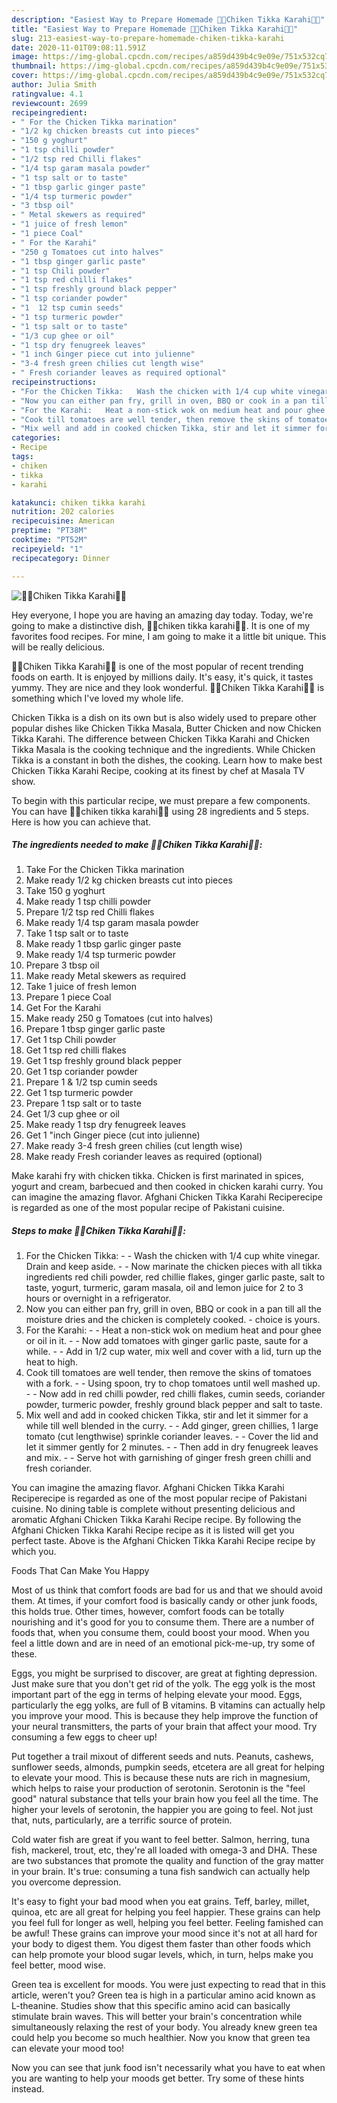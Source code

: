 ```yaml
---
description: "Easiest Way to Prepare Homemade 🍗🥘Chiken Tikka Karahi🥘🍗"
title: "Easiest Way to Prepare Homemade 🍗🥘Chiken Tikka Karahi🥘🍗"
slug: 213-easiest-way-to-prepare-homemade-chiken-tikka-karahi
date: 2020-11-01T09:08:11.591Z
image: https://img-global.cpcdn.com/recipes/a859d439b4c9e09e/751x532cq70/🍗🥘chiken-tikka-karahi🥘🍗-recipe-main-photo.jpg
thumbnail: https://img-global.cpcdn.com/recipes/a859d439b4c9e09e/751x532cq70/🍗🥘chiken-tikka-karahi🥘🍗-recipe-main-photo.jpg
cover: https://img-global.cpcdn.com/recipes/a859d439b4c9e09e/751x532cq70/🍗🥘chiken-tikka-karahi🥘🍗-recipe-main-photo.jpg
author: Julia Smith
ratingvalue: 4.1
reviewcount: 2699
recipeingredient:
- " For the Chicken Tikka marination"
- "1/2 kg chicken breasts cut into pieces"
- "150 g yoghurt"
- "1 tsp chilli powder"
- "1/2 tsp red Chilli flakes"
- "1/4 tsp garam masala powder"
- "1 tsp salt or to taste"
- "1 tbsp garlic ginger paste"
- "1/4 tsp turmeric powder"
- "3 tbsp oil"
- " Metal skewers as required"
- "1 juice of fresh lemon"
- "1 piece Coal"
- " For the Karahi"
- "250 g Tomatoes cut into halves"
- "1 tbsp ginger garlic paste"
- "1 tsp Chili powder"
- "1 tsp red chilli flakes"
- "1 tsp freshly ground black pepper"
- "1 tsp coriander powder"
- "1  12 tsp cumin seeds"
- "1 tsp turmeric powder"
- "1 tsp salt or to taste"
- "1/3 cup ghee or oil"
- "1 tsp dry fenugreek leaves"
- "1 inch Ginger piece cut into julienne"
- "3-4 fresh green chilies cut length wise"
- " Fresh coriander leaves as required optional"
recipeinstructions:
- "For the Chicken Tikka:   Wash the chicken with 1/4 cup white vinegar. Drain and keep aside.  Now marinate the chicken pieces with all tikka ingredients red chili powder, red chillie flakes, ginger garlic paste, salt to taste, yogurt, turmeric, garam masala, oil and lemon juice for 2 to 3 hours or overnight in a refrigerator."
- "Now you can either pan fry, grill in oven, BBQ or cook in a pan till all the moisture dries and the chicken is completely cooked.  choice is yours."
- "For the Karahi:   Heat a non-stick wok on medium heat and pour ghee or oil in it.  Now add tomatoes with ginger garlic paste, saute for a while.  Add in 1/2 cup water, mix well and cover with a lid, turn up the heat to high."
- "Cook till tomatoes are well tender, then remove the skins of tomatoes with a fork.  Using spoon, try to chop tomatoes until well mashed up.  Now add in red chilli powder, red chilli flakes, cumin seeds, coriander powder, turmeric powder, freshly ground black pepper and salt to taste."
- "Mix well and add in cooked chicken Tikka, stir and let it simmer for a while till well blended in the curry.  Add ginger, green chillies, 1 large tomato (cut lengthwise) sprinkle coriander leaves.  Cover the lid and let it simmer gently for 2 minutes.  Then add in dry fenugreek leaves and mix.  Serve hot with garnishing of ginger fresh green chilli and fresh coriander."
categories:
- Recipe
tags:
- chiken
- tikka
- karahi

katakunci: chiken tikka karahi 
nutrition: 202 calories
recipecuisine: American
preptime: "PT38M"
cooktime: "PT52M"
recipeyield: "1"
recipecategory: Dinner

---
```



![🍗🥘Chiken Tikka Karahi🥘🍗](https://img-global.cpcdn.com/recipes/a859d439b4c9e09e/751x532cq70/🍗🥘chiken-tikka-karahi🥘🍗-recipe-main-photo.jpg)

Hey everyone, I hope you are having an amazing day today. Today, we're going to make a distinctive dish, 🍗🥘chiken tikka karahi🥘🍗. It is one of my favorites food recipes. For mine, I am going to make it a little bit unique. This will be really delicious.

🍗🥘Chiken Tikka Karahi🥘🍗 is one of the most popular of recent trending foods on earth. It is enjoyed by millions daily. It's easy, it's quick, it tastes yummy. They are nice and they look wonderful. 🍗🥘Chiken Tikka Karahi🥘🍗 is something which I've loved my whole life.

Chicken Tikka is a dish on its own but is also widely used to prepare other popular dishes like Chicken Tikka Masala, Butter Chicken and now Chicken Tikka Karahi. The difference between Chicken Tikka Karahi and Chicken Tikka Masala is the cooking technique and the ingredients. While Chicken Tikka is a constant in both the dishes, the cooking. Learn how to make best Chicken Tikka Karahi Recipe, cooking at its finest by chef at Masala TV show.


To begin with this particular recipe, we must prepare a few components. You can have 🍗🥘chiken tikka karahi🥘🍗 using 28 ingredients and 5 steps. Here is how you can achieve that.

<!--inarticleads1-->

##### The ingredients needed to make 🍗🥘Chiken Tikka Karahi🥘🍗:

1. Take  For the Chicken Tikka marination
1. Make ready 1/2 kg chicken breasts cut into pieces
1. Take 150 g yoghurt
1. Make ready 1 tsp chilli powder
1. Prepare 1/2 tsp red Chilli flakes
1. Make ready 1/4 tsp garam masala powder
1. Take 1 tsp salt or to taste
1. Make ready 1 tbsp garlic ginger paste
1. Make ready 1/4 tsp turmeric powder
1. Prepare 3 tbsp oil
1. Make ready  Metal skewers as required
1. Take 1 juice of fresh lemon
1. Prepare 1 piece Coal
1. Get  For the Karahi
1. Make ready 250 g Tomatoes (cut into halves)
1. Prepare 1 tbsp ginger garlic paste
1. Get 1 tsp Chili powder
1. Get 1 tsp red chilli flakes
1. Get 1 tsp freshly ground black pepper
1. Get 1 tsp coriander powder
1. Prepare 1 &amp; 1/2 tsp cumin seeds
1. Get 1 tsp turmeric powder
1. Prepare 1 tsp salt or to taste
1. Get 1/3 cup ghee or oil
1. Make ready 1 tsp dry fenugreek leaves
1. Get 1 &#34;inch Ginger piece (cut into julienne)
1. Make ready 3-4 fresh green chilies (cut length wise)
1. Make ready  Fresh coriander leaves as required (optional)


Make karahi fry with chicken tikka. Chicken is first marinated in spices, yogurt and cream, barbecued and then cooked in chicken karahi curry. You can imagine the amazing flavor. Afghani Chicken Tikka Karahi Reciperecipe is regarded as one of the most popular recipe of Pakistani cuisine. 

<!--inarticleads2-->

##### Steps to make 🍗🥘Chiken Tikka Karahi🥘🍗:

1. For the Chicken Tikka:  -  - Wash the chicken with 1/4 cup white vinegar. Drain and keep aside. -  - Now marinate the chicken pieces with all tikka ingredients red chili powder, red chillie flakes, ginger garlic paste, salt to taste, yogurt, turmeric, garam masala, oil and lemon juice for 2 to 3 hours or overnight in a refrigerator.
1. Now you can either pan fry, grill in oven, BBQ or cook in a pan till all the moisture dries and the chicken is completely cooked.  - choice is yours.
1. For the Karahi:  -  - Heat a non-stick wok on medium heat and pour ghee or oil in it. -  - Now add tomatoes with ginger garlic paste, saute for a while. -  - Add in 1/2 cup water, mix well and cover with a lid, turn up the heat to high.
1. Cook till tomatoes are well tender, then remove the skins of tomatoes with a fork. -  - Using spoon, try to chop tomatoes until well mashed up. -  - Now add in red chilli powder, red chilli flakes, cumin seeds, coriander powder, turmeric powder, freshly ground black pepper and salt to taste.
1. Mix well and add in cooked chicken Tikka, stir and let it simmer for a while till well blended in the curry. -  - Add ginger, green chillies, 1 large tomato (cut lengthwise) sprinkle coriander leaves. -  - Cover the lid and let it simmer gently for 2 minutes. -  - Then add in dry fenugreek leaves and mix. -  - Serve hot with garnishing of ginger fresh green chilli and fresh coriander.


You can imagine the amazing flavor. Afghani Chicken Tikka Karahi Reciperecipe is regarded as one of the most popular recipe of Pakistani cuisine. No dining table is complete without presenting delicious and aromatic Afghani Chicken Tikka Karahi Recipe recipe. By following the Afghani Chicken Tikka Karahi Recipe recipe as it is listed will get you perfect taste. Above is the Afghani Chicken Tikka Karahi Recipe recipe by which you. 

Foods That Can Make You Happy


Most of us think that comfort foods are bad for us and that we should avoid them. At times, if your comfort food is basically candy or other junk foods, this holds true. Other times, however, comfort foods can be totally nourishing and it's good for you to consume them. There are a number of foods that, when you consume them, could boost your mood. When you feel a little down and are in need of an emotional pick-me-up, try some of these.

Eggs, you might be surprised to discover, are great at fighting depression. Just make sure that you don't get rid of the yolk. The egg yolk is the most important part of the egg in terms of helping elevate your mood. Eggs, particularly the egg yolks, are full of B vitamins. B vitamins can actually help you improve your mood. This is because they help improve the function of your neural transmitters, the parts of your brain that affect your mood. Try consuming a few eggs to cheer up!

Put together a trail mixout of different seeds and nuts. Peanuts, cashews, sunflower seeds, almonds, pumpkin seeds, etcetera are all great for helping to elevate your mood. This is because these nuts are rich in magnesium, which helps to raise your production of serotonin. Serotonin is the "feel good" natural substance that tells your brain how you feel all the time. The higher your levels of serotonin, the happier you are going to feel. Not just that, nuts, particularly, are a terrific source of protein.

Cold water fish are great if you want to feel better. Salmon, herring, tuna fish, mackerel, trout, etc, they're all loaded with omega-3 and DHA. These are two substances that promote the quality and function of the gray matter in your brain. It's true: consuming a tuna fish sandwich can actually help you overcome depression. 

It's easy to fight your bad mood when you eat grains. Teff, barley, millet, quinoa, etc are all great for helping you feel happier. These grains can help you feel full for longer as well, helping you feel better. Feeling famished can be awful! These grains can improve your mood since it's not at all hard for your body to digest them. You digest them faster than other foods which can help promote your blood sugar levels, which, in turn, helps make you feel better, mood wise.

Green tea is excellent for moods. You were just expecting to read that in this article, weren't you? Green tea is high in a particular amino acid known as L-theanine. Studies show that this specific amino acid can basically stimulate brain waves. This will better your brain's concentration while simultaneously relaxing the rest of your body. You already knew green tea could help you become so much healthier. Now you know that green tea can elevate your mood too!

Now you can see that junk food isn't necessarily what you have to eat when you are wanting to help your moods get better. Try  some  of  these  hints  instead.

